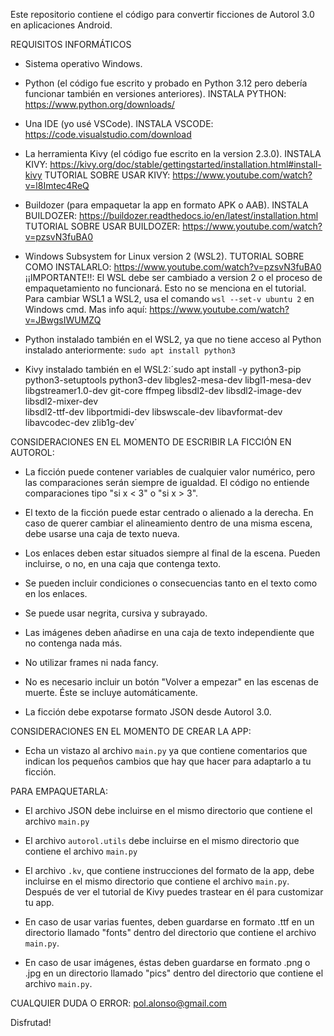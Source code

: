 Este repositorio contiene el código para convertir ficciones de Autorol 3.0 en aplicaciones Android.


REQUISITOS INFORMÁTICOS

- Sistema operativo Windows.
  
- Python (el código fue escrito y probado en Python 3.12 pero debería funcionar también en versiones anteriores). INSTALA PYTHON: https://www.python.org/downloads/
  
- Una IDE (yo usé VSCode). INSTALA VSCODE: https://code.visualstudio.com/download
  
- La herramienta Kivy (el código fue escrito en la version 2.3.0). INSTALA KIVY: https://kivy.org/doc/stable/gettingstarted/installation.html#install-kivy TUTORIAL SOBRE USAR KIVY: https://www.youtube.com/watch?v=l8Imtec4ReQ
  
- Buildozer (para empaquetar la app en formato APK o AAB). INSTALA BUILDOZER: https://buildozer.readthedocs.io/en/latest/installation.html TUTORIAL SOBRE USAR BUILDOZER: https://www.youtube.com/watch?v=pzsvN3fuBA0

- Windows Subsystem for Linux version 2 (WSL2). TUTORIAL SOBRE COMO INSTALARLO: https://www.youtube.com/watch?v=pzsvN3fuBA0 ¡¡IMPORTANTE!!: El WSL debe ser cambiado a version 2 o el proceso de empaquetamiento no funcionará. Esto no se menciona en el tutorial. Para cambiar WSL1 a WSL2, usa el comando `wsl --set-v ubuntu 2` en Windows cmd. Mas info aquí: https://www.youtube.com/watch?v=JBwgsIWUMZQ

- Python instalado también en el WSL2, ya que no tiene acceso al Python instalado anteriormente: `sudo apt install python3`

- Kivy instalado también en el WSL2:´sudo apt install -y python3-pip python3-setuptools python3-dev libgles2-mesa-dev libgl1-mesa-dev \
libgstreamer1.0-dev git-core ffmpeg libsdl2-dev libsdl2-image-dev libsdl2-mixer-dev \
libsdl2-ttf-dev libportmidi-dev libswscale-dev libavformat-dev libavcodec-dev zlib1g-dev´ 


CONSIDERACIONES EN EL MOMENTO DE ESCRIBIR LA FICCIÓN EN AUTOROL:

- La ficción puede contener variables de cualquier valor numérico, pero las comparaciones serán siempre de igualdad. El código no entiende comparaciones tipo "si x < 3" o "si x > 3".

- El texto de la ficción puede estar centrado o alienado a la derecha. En caso de querer cambiar el alineamiento dentro de una misma escena, debe usarse una caja de texto nueva.

- Los enlaces deben estar situados siempre al final de la escena. Pueden incluirse, o no, en una caja que contenga texto.

- Se pueden incluir condiciones o consecuencias tanto en el texto como en los enlaces.

- Se puede usar negrita, cursiva y subrayado.

- Las imágenes deben añadirse en una caja de texto independiente que no contenga nada más.

- No utilizar frames ni nada fancy.

- No es necesario incluir un botón "Volver a empezar" en las escenas de muerte. Éste se incluye automáticamente.

- La ficción debe expotarse formato JSON desde Autorol 3.0.


CONSIDERACIONES EN EL MOMENTO DE CREAR LA APP:

- Echa un vistazo al archivo `main.py` ya que contiene comentarios que indican los pequeños cambios que hay que hacer para adaptarlo a tu ficción.


PARA EMPAQUETARLA:

- El archivo JSON debe incluirse en el mismo directorio que contiene el archivo `main.py`

- El archivo `autorol.utils` debe incluirse en el mismo directorio que contiene el archivo `main.py`

- El archivo `.kv`, que contiene instrucciones del formato de la app, debe incluirse en el mismo directorio que contiene el archivo `main.py`. Después de ver el tutorial de Kivy puedes trastear en él para customizar tu app.

- En caso de usar varias fuentes, deben guardarse en formato .ttf en un directorio llamado "fonts" dentro del directorio que contiene el archivo `main.py`.
  
- En caso de usar imágenes, éstas deben guardarse en formato .png o .jpg en un directorio llamado "pics" dentro del directorio que contiene el archivo `main.py`.


CUALQUIER DUDA O ERROR: pol.alonso@gmail.com

Disfrutad!





